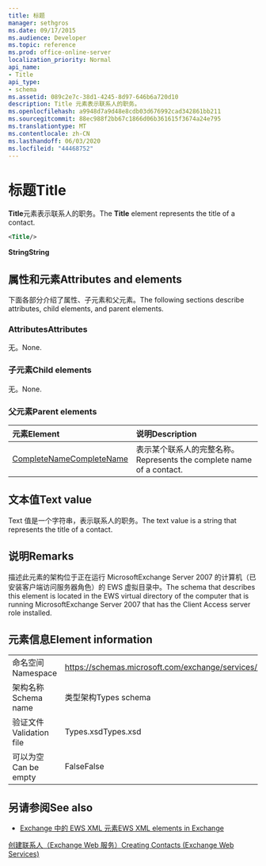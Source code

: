```yaml
---
title: 标题
manager: sethgros
ms.date: 09/17/2015
ms.audience: Developer
ms.topic: reference
ms.prod: office-online-server
localization_priority: Normal
api_name:
- Title
api_type:
- schema
ms.assetid: 089c2e7c-38d1-4245-8d97-646b6a720d10
description: Title 元素表示联系人的职务。
ms.openlocfilehash: a9948d7a9d48e8cdb03d676992cad342861bb211
ms.sourcegitcommit: 88ec988f2bb67c1866d06b361615f3674a24e795
ms.translationtype: MT
ms.contentlocale: zh-CN
ms.lasthandoff: 06/03/2020
ms.locfileid: "44468752"
---
```

# <a name="title"></a><span data-ttu-id="977ef-103">标题</span><span class="sxs-lookup"><span data-stu-id="977ef-103">Title</span></span>

<span data-ttu-id="977ef-104">**Title**元素表示联系人的职务。</span><span class="sxs-lookup"><span data-stu-id="977ef-104">The **Title** element represents the title of a contact.</span></span> 
  
```xml
<Title/>
```

 <span data-ttu-id="977ef-105">**String**</span><span class="sxs-lookup"><span data-stu-id="977ef-105">**String**</span></span>
## <a name="attributes-and-elements"></a><span data-ttu-id="977ef-106">属性和元素</span><span class="sxs-lookup"><span data-stu-id="977ef-106">Attributes and elements</span></span>

<span data-ttu-id="977ef-107">下面各部分介绍了属性、子元素和父元素。</span><span class="sxs-lookup"><span data-stu-id="977ef-107">The following sections describe attributes, child elements, and parent elements.</span></span>
  
### <a name="attributes"></a><span data-ttu-id="977ef-108">Attributes</span><span class="sxs-lookup"><span data-stu-id="977ef-108">Attributes</span></span>

<span data-ttu-id="977ef-109">无。</span><span class="sxs-lookup"><span data-stu-id="977ef-109">None.</span></span>
  
### <a name="child-elements"></a><span data-ttu-id="977ef-110">子元素</span><span class="sxs-lookup"><span data-stu-id="977ef-110">Child elements</span></span>

<span data-ttu-id="977ef-111">无。</span><span class="sxs-lookup"><span data-stu-id="977ef-111">None.</span></span>
  
### <a name="parent-elements"></a><span data-ttu-id="977ef-112">父元素</span><span class="sxs-lookup"><span data-stu-id="977ef-112">Parent elements</span></span>

|<span data-ttu-id="977ef-113">**元素**</span><span class="sxs-lookup"><span data-stu-id="977ef-113">**Element**</span></span>|<span data-ttu-id="977ef-114">**说明**</span><span class="sxs-lookup"><span data-stu-id="977ef-114">**Description**</span></span>|
|:-----|:-----|
|[<span data-ttu-id="977ef-115">CompleteName</span><span class="sxs-lookup"><span data-stu-id="977ef-115">CompleteName</span></span>](completename.md) <br/> |<span data-ttu-id="977ef-116">表示某个联系人的完整名称。</span><span class="sxs-lookup"><span data-stu-id="977ef-116">Represents the complete name of a contact.</span></span>  <br/> |
   
## <a name="text-value"></a><span data-ttu-id="977ef-117">文本值</span><span class="sxs-lookup"><span data-stu-id="977ef-117">Text value</span></span>

<span data-ttu-id="977ef-118">Text 值是一个字符串，表示联系人的职务。</span><span class="sxs-lookup"><span data-stu-id="977ef-118">The text value is a string that represents the title of a contact.</span></span>
  
## <a name="remarks"></a><span data-ttu-id="977ef-119">说明</span><span class="sxs-lookup"><span data-stu-id="977ef-119">Remarks</span></span>

<span data-ttu-id="977ef-120">描述此元素的架构位于正在运行 MicrosoftExchange Server 2007 的计算机（已安装客户端访问服务器角色）的 EWS 虚拟目录中。</span><span class="sxs-lookup"><span data-stu-id="977ef-120">The schema that describes this element is located in the EWS virtual directory of the computer that is running MicrosoftExchange Server 2007 that has the Client Access server role installed.</span></span>
  
## <a name="element-information"></a><span data-ttu-id="977ef-121">元素信息</span><span class="sxs-lookup"><span data-stu-id="977ef-121">Element information</span></span>

|||
|:-----|:-----|
|<span data-ttu-id="977ef-122">命名空间</span><span class="sxs-lookup"><span data-stu-id="977ef-122">Namespace</span></span>  <br/> |https://schemas.microsoft.com/exchange/services/2006/types  <br/> |
|<span data-ttu-id="977ef-123">架构名称</span><span class="sxs-lookup"><span data-stu-id="977ef-123">Schema name</span></span>  <br/> |<span data-ttu-id="977ef-124">类型架构</span><span class="sxs-lookup"><span data-stu-id="977ef-124">Types schema</span></span>  <br/> |
|<span data-ttu-id="977ef-125">验证文件</span><span class="sxs-lookup"><span data-stu-id="977ef-125">Validation file</span></span>  <br/> |<span data-ttu-id="977ef-126">Types.xsd</span><span class="sxs-lookup"><span data-stu-id="977ef-126">Types.xsd</span></span>  <br/> |
|<span data-ttu-id="977ef-127">可以为空</span><span class="sxs-lookup"><span data-stu-id="977ef-127">Can be empty</span></span>  <br/> |<span data-ttu-id="977ef-128">False</span><span class="sxs-lookup"><span data-stu-id="977ef-128">False</span></span>  <br/> |
   
## <a name="see-also"></a><span data-ttu-id="977ef-129">另请参阅</span><span class="sxs-lookup"><span data-stu-id="977ef-129">See also</span></span>



- [<span data-ttu-id="977ef-130">Exchange 中的 EWS XML 元素</span><span class="sxs-lookup"><span data-stu-id="977ef-130">EWS XML elements in Exchange</span></span>](ews-xml-elements-in-exchange.md)


[<span data-ttu-id="977ef-131">创建联系人（Exchange Web 服务）</span><span class="sxs-lookup"><span data-stu-id="977ef-131">Creating Contacts (Exchange Web Services)</span></span>](https://msdn.microsoft.com/library/4845917e-70d1-481c-bbd7-011ec6571789%28Office.15%29.aspx)

